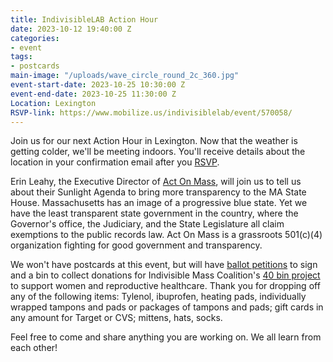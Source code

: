 ```yaml
---
title: IndivisibleLAB Action Hour
date: 2023-10-12 19:40:00 Z
categories:
- event
tags:
- postcards
main-image: "/uploads/wave_circle_round_2c_360.jpg"
event-start-date: 2023-10-25 10:30:00 Z
event-end-date: 2023-10-25 11:30:00 Z
Location: Lexington
RSVP-link: https://www.mobilize.us/indivisiblelab/event/570058/
---
```


Join us for our next Action Hour in Lexington. Now that the weather is getting colder, we'll be meeting indoors. You'll receive details about the location in your confirmation email after you [RSVP](https://www.mobilize.us/indivisiblelab/event/570058/).

Erin Leahy, the Executive Director of [Act On Mass](https://actonmass.org/), will join us to tell us about their Sunlight Agenda to bring more transparency to the MA State House. Massachusetts has an image of a progressive blue state. Yet we have the least transparent state government in the country, where the Governor's office, the Judiciary, and the State Legislature all claim exemptions to the public records law. Act On Mass is a grassroots 501(c)(4) organization fighting for good government and transparency. 

We won't have postcards at this event, but will have [ballot petitions](https://docs.google.com/document/d/1ap6m9zA6kbL5Hime7DdXjqoypsQTaUVPC8zqMbX8WYU/edit?usp=sharing) to sign and a bin to collect donations for Indivisible Mass Coalition's [40 bin project](https://mcusercontent.com/448f2617a0ea6d2c20e5c403c/files/b6dd9d89-3cbc-3e44-eeee-6505abf7ccdc/40_Days_of_REAL_Help.pdf) to support women and reproductive healthcare. Thank you for dropping off any of the following items: Tylenol, ibuprofen, heating pads, individually wrapped tampons and pads or packages of tampons and pads; gift cards in any amount for Target or CVS; mittens, hats, socks.

Feel free to come and share anything you are working on. We all learn from each other!